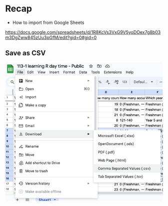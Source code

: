 # Recap

  - How to import from Google Sheets  

<https://docs.google.com/spreadsheets/d/1R8KcVs3VxG9V5yoDOex7g8b03m3DgZww845zUu3pGfM/edit?gid=0#gid=0>

## Save as CSV

![](../img/2024-10-23-08-58-46.png)

